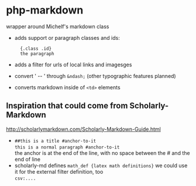 # php-markdown

wrapper around Michelf's markdown class

- adds support or paragraph classes and ids:

        {.class .id}
        the paragraph

- adds a filter for urls of local links and imagesges
- convert ' -- ' through `&ndash;` (other typographic features planned)
- converts markdown inside of `<td>` elements

## Inspiration that could come from Scholarly-Markdown

<http://scholarlymarkdown.com/Scholarly-Markdown-Guide.html>

- `##this is a title #anchor-to-it`  
  `this is a normal paragraph #anchor-to-it`  
  the anchor is at the end of the line, with no space between the # and the end of line
- scholarly-md defines
      ```math_def {latex math definitions}```
  we could use it for the external filter definition, too  
      ```csv:....```
